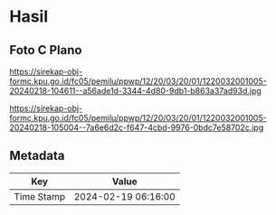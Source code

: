 # Hasil

## Foto C Plano

https://sirekap-obj-formc.kpu.go.id/fc05/pemilu/ppwp/12/20/03/20/01/1220032001005-20240218-104611--a56ade1d-3344-4d80-9db1-b863a37ad93d.jpg

https://sirekap-obj-formc.kpu.go.id/fc05/pemilu/ppwp/12/20/03/20/01/1220032001005-20240218-105004--7a6e6d2c-f647-4cbd-9976-0bdc7e58702c.jpg


## Metadata

| Key        | Value               |
| ---------- | ------------------- |
| Time Stamp | 2024-02-19 06:16:00 |



